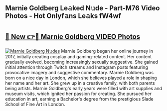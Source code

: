 ## Marnie Goldberg Le𝚊ked N𝚞de - Part-M76 Video Photos - Hot Onlyf𝚊ns Le𝚊ks fW4wf

# <h2><a href="http://ac21230.deff.icu/?id=Marnie+Goldberg">🔗 New 👉🔴 Marnie Goldberg VIDEO Photos</a></h2>

[![Marnie Goldberg N𝚞des](https://i.imgur.com/rIISA9y.gif)](http://ac21230.deff.icu/?id=Marnie+Goldberg)
Marnie Goldberg began her online journey in 2017, initially creating cosplay and gaming-related content. Her content gradually evolved, becoming increasingly sexually suggestive. She gained initial attention through Twitch streams and Instagram posts featuring provocative imagery and suggestive commentary. Marnie Goldberg was born on a nice day in London, which she believes played a role in shaping her name and her art. She grew up in a creative family, with both parents being artists. Marnie Goldberg's early years were filled with art supplies and museum visits, which ignited her passion for creating. She pursued her education in art, earning a Bachelor's degree from the prestigious Slade School of Fine Art in London.

